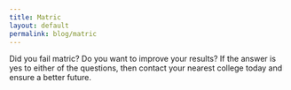 ```yaml
---
title: Matric
layout: default
permalink: blog/matric
---
```

Did you fail matric?  Do you want to improve your results?  If the answer is yes to either of the questions, then contact your nearest college today and ensure a better future.